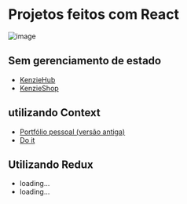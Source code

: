 # Projetos feitos com React
![image](https://user-images.githubusercontent.com/80075113/189943743-e9d5f7d7-9215-4de9-a9c7-b520f11e4963.png)


## Sem gerenciamento de estado
* [KenzieHub](https://github.com/leonardo-cabral67/kenzieHub/tree/main/kenzie-hub)
* [KenzieShop](https://github.com/leonardo-cabral67/hamburgueria-kenzie/tree/main/src)


## utilizando Context
* [Portfólio pessoal (versão antiga)](https://github.com/leonardo-cabral67/portfolioPessoal)
* [Do it](https://github.com/leonardo-cabral67/do-it)

## Utilizando Redux
* loading...
* loading...
